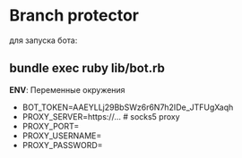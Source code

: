 Branch protector
================

для запуска бота:

bundle exec ruby lib/bot.rb
----------------------------

**ENV**: Переменные окружения
- BOT_TOKEN=AAEYLLj29BbSWz6r6N7h2IDe_JTFUgXaqh
- PROXY_SERVER=https://... # socks5 proxy
- PROXY_PORT=
- PROXY_USERNAME=
- PROXY_PASSWORD=
